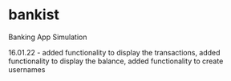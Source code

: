 # bankist
Banking App Simulation

16.01.22 - added functionality to display the transactions, added functionality to display the balance, added functionality to create usernames

